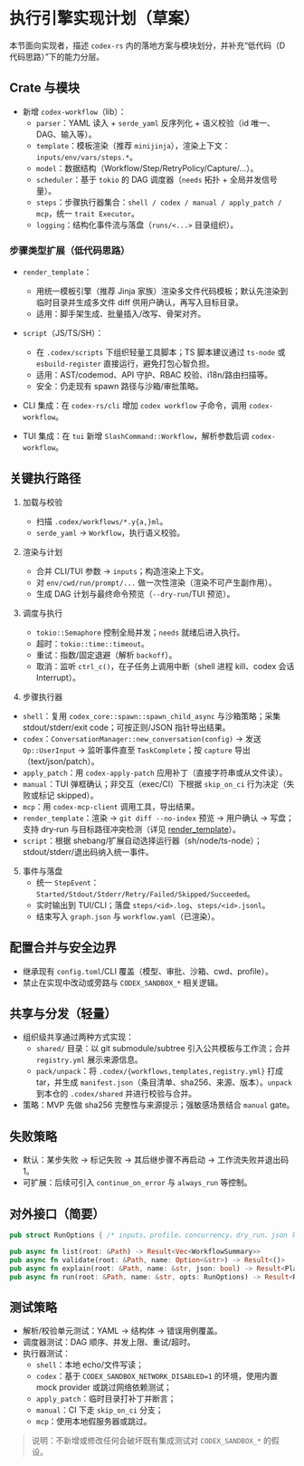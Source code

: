 # 执行引擎实现计划（草案）

本节面向实现者，描述 `codex-rs` 内的落地方案与模块划分，并补充“低代码（D 代码思路）”下的能力分层。

## Crate 与模块

- 新增 `codex-workflow`（lib）：
  - `parser`：YAML 读入 + `serde_yaml` 反序列化 + 语义校验（id 唯一、DAG、输入等）。
  - `template`：模板渲染（推荐 `minijinja`），渲染上下文：`inputs/env/vars/steps.*`。
  - `model`：数据结构（Workflow/Step/RetryPolicy/Capture/...）。
  - `scheduler`：基于 `tokio` 的 DAG 调度器（`needs` 拓扑 + 全局并发信号量）。
  - `steps`：步骤执行器集合：`shell / codex / manual / apply_patch / mcp`，统一 `trait Executor`。
  - `logging`：结构化事件流与落盘（`runs/<...>` 目录组织）。

### 步骤类型扩展（低代码思路）
- `render_template`：
  - 用统一模板引擎（推荐 Jinja 家族）渲染多文件代码模板；默认先渲染到临时目录并生成多文件 diff 供用户确认，再写入目标目录。
  - 适用：脚手架生成、批量插入/改写、骨架对齐。
- `script`（JS/TS/SH）：
  - 在 `.codex/scripts` 下组织轻量工具脚本；TS 脚本建议通过 `ts-node` 或 `esbuild-register` 直接运行，避免打包心智负担。
  - 适用：AST/codemod、API 守护、RBAC 校验、i18n/路由扫描等。
  - 安全：仍走现有 spawn 路径与沙箱/审批策略。

- CLI 集成：在 `codex-rs/cli` 增加 `codex workflow` 子命令，调用 `codex-workflow`。
- TUI 集成：在 `tui` 新增 `SlashCommand::Workflow`，解析参数后调 `codex-workflow`。

## 关键执行路径

1) 加载与校验
   - 扫描 `.codex/workflows/*.y{a,}ml`。
   - `serde_yaml` -> `Workflow`，执行语义校验。

2) 渲染与计划
   - 合并 CLI/TUI 参数 -> `inputs`；构造渲染上下文。
   - 对 `env/cwd/run/prompt/...` 做一次性渲染（渲染不可产生副作用）。
   - 生成 DAG 计划与最终命令预览（`--dry-run`/TUI 预览）。

3) 调度与执行
   - `tokio::Semaphore` 控制全局并发；`needs` 就绪后进入执行。
   - 超时：`tokio::time::timeout`。
   - 重试：指数/固定退避（解析 `backoff`）。
   - 取消：监听 `ctrl_c()`，在子任务上调用中断（shell 进程 kill、codex 会话 Interrupt）。

4) 步骤执行器
  - `shell`：复用 `codex_core::spawn::spawn_child_async` 与沙箱策略；采集 stdout/stderr/exit code；可按正则/JSON 指针导出结果。
  - `codex`：`ConversationManager::new_conversation(config)` -> 发送 `Op::UserInput` -> 监听事件直至 `TaskComplete`；按 `capture` 导出（text/json/patch）。
  - `apply_patch`：用 `codex-apply-patch` 应用补丁（直接字符串或从文件读）。
  - `manual`：TUI 弹框确认；非交互（exec/CI）下根据 `skip_on_ci` 行为决定（失败或标记 skipped）。
  - `mcp`：用 `codex-mcp-client` 调用工具，导出结果。
  - `render_template`：渲染 -> `git diff --no-index` 预览 -> 用户确认 -> 写盘；支持 dry‑run 与目标路径冲突检测（详见 [render_template](./render_template.md)）。
  - `script`：根据 shebang/扩展自动选择运行器（sh/node/ts-node）；stdout/stderr/退出码纳入统一事件。

5) 事件与落盘
   - 统一 `StepEvent`：`Started/Stdout/Stderr/Retry/Failed/Skipped/Succeeded`。
   - 实时输出到 TUI/CLI；落盘 `steps/<id>.log`、`steps/<id>.jsonl`。
   - 结束写入 `graph.json` 与 `workflow.yaml`（已渲染）。

## 配置合并与安全边界

- 继承现有 `config.toml`/CLI 覆盖（模型、审批、沙箱、cwd、profile）。
- 禁止在实现中改动或旁路与 `CODEX_SANDBOX_*` 相关逻辑。

## 共享与分发（轻量）
- 组织级共享通过两种方式实现：
  - `shared/` 目录：以 git submodule/subtree 引入公共模板与工作流；合并 `registry.yml` 展示来源信息。
  - `pack/unpack`：将 `.codex/{workflows,templates,registry.yml}` 打成 tar，并生成 `manifest.json`（条目清单、sha256、来源、版本）。`unpack` 到本仓的 `.codex/shared` 并进行校验与合并。
- 策略：MVP 先做 sha256 完整性与来源提示；强敏感场景结合 `manual` gate。

## 失败策略

- 默认：某步失败 -> 标记失败 -> 其后继步骤不再启动 -> 工作流失败并退出码 1。
- 可扩展：后续可引入 `continue_on_error` 与 `always_run` 等控制。

## 对外接口（简要）

```rust
pub struct RunOptions { /* inputs、profile、concurrency、dry_run、json 等 */ }

pub async fn list(root: &Path) -> Result<Vec<WorkflowSummary>>
pub async fn validate(root: &Path, name: Option<&str>) -> Result<()>
pub async fn explain(root: &Path, name: &str, json: bool) -> Result<Plan>
pub async fn run(root: &Path, name: &str, opts: RunOptions) -> Result<RunReport>
```

## 测试策略

- 解析/校验单元测试：YAML -> 结构体 -> 错误用例覆盖。
- 调度器测试：DAG 顺序、并发上限、重试/超时。
- 执行器测试：
  - `shell`：本地 echo/文件写读；
  - `codex`：基于 `CODEX_SANDBOX_NETWORK_DISABLED=1` 的环境，使用内置 mock provider 或跳过网络依赖测试；
  - `apply_patch`：临时目录打补丁并断言；
  - `manual`：CI 下走 `skip_on_ci` 分支；
  - `mcp`：使用本地假服务器或跳过。

> 说明：不新增或修改任何会破坏既有集成测试对 `CODEX_SANDBOX_*` 的假设。
